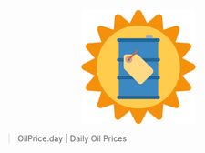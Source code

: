 <p align="center">
  <img height="200" src="https://raw.githubusercontent.com/eslerm/fastapi-stocks/main/app/templates/static/logo.svg">
</p>

> OilPrice.day | Daily Oil Prices
